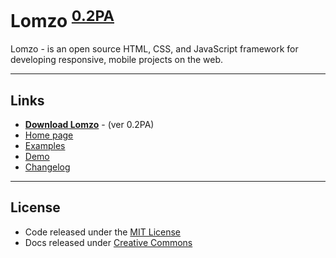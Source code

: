 # Lomzo <sup>[0.2PA][download]</sup>

Lomzo - is an open source HTML, CSS, and JavaScript framework for developing responsive, mobile  projects on the web.

***

## Links
- **[Download Lomzo][download]** - (ver 0.2PA)
- [Home page](https://lomzo.github.io/lomzo/)
- [Examples](https://lomzo.github.io/lomzo/manual/)
- [Demo](https://lomzo.github.io/lomzo/demo/)
- [Changelog](https://github.com/Lomzo/lomzo/blob/master/CHANGELOG.md)

***

## License
- Code released under the [MIT License](https://github.com/Lomzo/lomzo/blob/master/LICENSE.md) <br />
- Docs released under [Creative Commons](https://github.com/Lomzo/lomzo/blob/master/docs/LICENSE.md)


[download]: https://github.com/Lomzo/lomzo/archive/master.zip "ver 0.2PA(Pre-alpha)"
